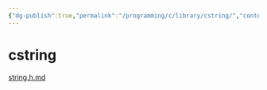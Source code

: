 ```yaml
---
{"dg-publish":true,"permalink":"/programming/c/library/cstring/","contentClasses":".content svg {width: 100%; height: auto;}"}
---
```



# cstring

[string.h.md](../../c/library/string.h.md "mention")